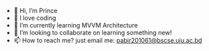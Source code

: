 - 👋 Hi, I’m Prince
- 👀 I love coding
- 🌱 I’m currently learning MVVM Architecture
- 💞️ I’m looking to collaborate on learning something new!
- 📫 How to reach me? just email me: pabir201061@bscse.uiu.ac.bd
